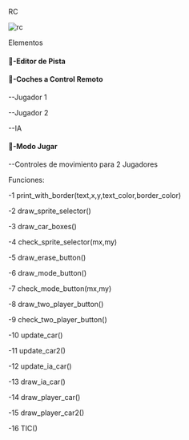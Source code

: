 RC

![rc](./Imagenes/2.gif)

Elementos

#### 🎃-Editor de Pista

#### 🎃-Coches a Control Remoto

--Jugador 1

--Jugador 2

--IA

#### 🎃-Modo Jugar

--Controles de movimiento para 2 Jugadores

Funciones:

-1  print_with_border(text,x,y,text_color,border_color)



-2  draw_sprite_selector()



-3  draw_car_boxes()



-4  check_sprite_selector(mx,my)



-5  draw_erase_button()



-6  draw_mode_button()



-7  check_mode_button(mx,my)



-8  draw_two_player_button()



-9  check_two_player_button()



-10  update_car()



-11  update_car2()



-12  update_ia_car()



-13  draw_ia_car()



-14  draw_player_car()



-15  draw_player_car2()



-16  TIC()


